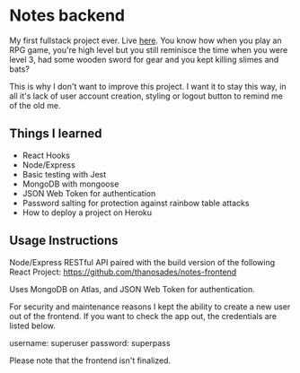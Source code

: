 # Notes backend

My first fullstack project ever. Live [here](https://sleepy-thicket-43745.herokuapp.com/).
You know how when you play an RPG game, you're high level but you still
reminisce the time when you were level 3, had some wooden sword for gear
and you kept killing slimes and bats?

This is why I don't want to improve this project. I want it to stay this way,
in all it's lack of user account creation, styling or logout button to remind me
of the old me.

## Things I learned
* React Hooks
* Node/Express
* Basic testing with Jest
* MongoDB with mongoose
* JSON Web Token for authentication
* Password salting for protection against rainbow table attacks
* How to deploy a project on Heroku

## Usage Instructions

Node/Express RESTful API paired with the build version of
the following React Project: https://github.com/thanosades/notes-frontend

Uses MongoDB on Atlas, and JSON Web Token for authentication.

For security and maintenance reasons I kept the ability
to create a new user out of the frontend. If you want to
check the app out, the credentials are listed below.

username: superuser
password: superpass


Please note that the frontend isn't finalized.

